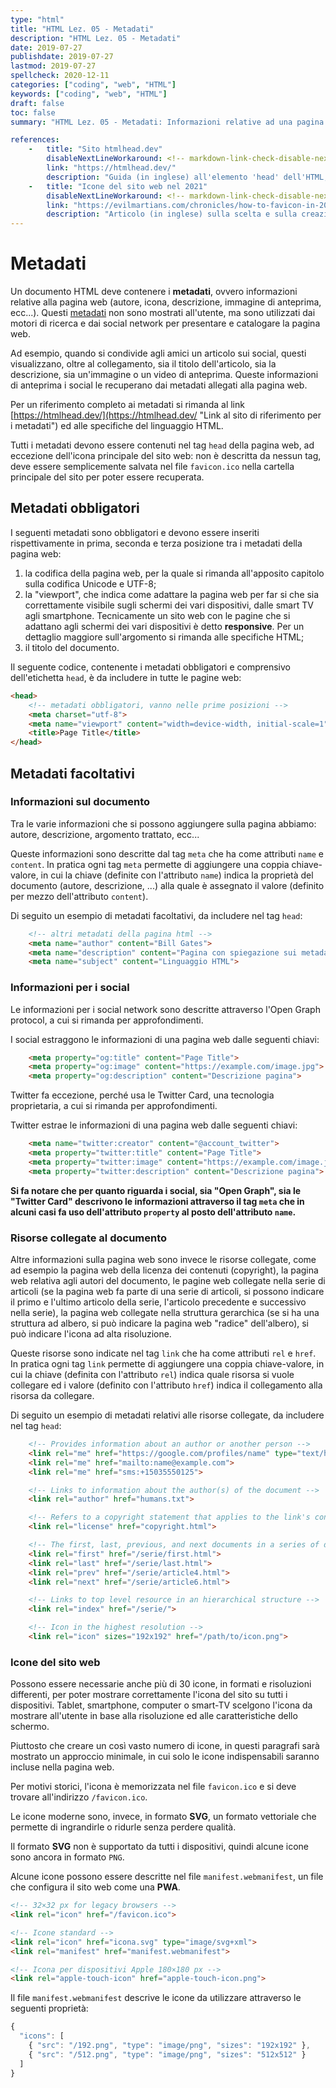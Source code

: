 ```yaml
---
type: "html"
title: "HTML Lez. 05 - Metadati"
description: "HTML Lez. 05 - Metadati"
date: 2019-07-27
publishdate: 2019-07-27
lastmod: 2019-07-27
spellcheck: 2020-12-11
categories: ["coding", "web", "HTML"]
keywords: ["coding", "web", "HTML"]
draft: false
toc: false
summary: "HTML Lez. 05 - Metadati: Informazioni relative ad una pagina web"

references:
    -   title: "Sito htmlhead.dev"
        disableNextLineWorkaround: <!-- markdown-link-check-disable-next-line -->
        link: "https://htmlhead.dev/"
        description: "Guida (in inglese) all'elemento 'head' dell'HTML;"
    -   title: "Icone del sito web nel 2021"
        disableNextLineWorkaround: <!-- markdown-link-check-disable-next-line -->
        link: "https://evilmartians.com/chronicles/how-to-favicon-in-2021-six-files-that-fit-most-needs"
        description: "Articolo (in inglese) sulla scelta e sulla creazione delle icone del sito web nel 2021"
---
```


# Metadati

Un documento HTML deve contenere i **metadati**, ovvero informazioni relative alla pagina web (autore, icona, descrizione, immagine di anteprima, ecc...). Questi [metadati](https://it.wikipedia.org/wiki/Metadato "Link a Wikipedia sui metadati") non sono mostrati all'utente, ma sono utilizzati dai motori di ricerca e dai social network per presentare e catalogare la pagina web.

Ad esempio, quando si condivide agli amici un articolo sui social, questi visualizzano, oltre al collegamento, sia il titolo dell'articolo, sia la descrizione, sia un'immagine o un video di anteprima. Queste informazioni di anteprima i social le recuperano dai metadati allegati alla pagina web.

Per un riferimento completo ai metadati si rimanda al link [https://htmlhead.dev/](https://htmlhead.dev/ "Link al sito di riferimento per i metadati") ed alle specifiche del linguaggio HTML.

Tutti i metadati devono essere contenuti nel tag ``head`` della pagina web, ad eccezione dell'icona principale del sito web: non è descritta da nessun tag, deve essere semplicemente salvata nel file ``favicon.ico`` nella cartella principale del sito per poter essere recuperata.

## Metadati obbligatori

I seguenti metadati sono obbligatori e devono essere inseriti rispettivamente in prima, seconda e terza posizione tra i metadati della pagina web:

1. la codifica della pagina web, per la quale si rimanda all'apposito capitolo sulla codifica Unicode e UTF-8;
2. la "viewport", che indica come adattare la pagina web per far si che sia correttamente visibile sugli schermi dei vari dispositivi, dalle smart TV agli smartphone. Tecnicamente un sito web con le pagine che si adattano agli schermi dei vari dispositivi è detto **responsive**. Per un dettaglio maggiore sull'argomento si rimanda alle specifiche HTML;
3. il titolo del documento.

Il seguente codice, contenente i metadati obbligatori e comprensivo dell'etichetta ``head``, è da includere in tutte le pagine web:

```html
<head>
    <!-- metadati obbligatori, vanno nelle prime posizioni -->
    <meta charset="utf-8">
    <meta name="viewport" content="width=device-width, initial-scale=1">
    <title>Page Title</title>
</head>
```

## Metadati facoltativi

### Informazioni sul documento

Tra le varie informazioni che si possono aggiungere sulla pagina abbiamo: autore, descrizione, argomento trattato, ecc...

Queste informazioni sono descritte dal tag ``meta`` che ha come attributi ``name`` e ``content``. In pratica ogni tag ``meta`` permette di aggiungere una coppia chiave-valore, in cui la chiave (definite con l'attributo ``name``) indica la proprietà del documento (autore, descrizione, ...) alla quale è assegnato il valore (definito per mezzo dell'attributo ``content``).

Di seguito un esempio di metadati facoltativi, da includere nel tag ``head``:

```html
    <!-- altri metadati della pagina html -->
    <meta name="author" content="Bill Gates">
    <meta name="description" content="Pagina con spiegazione sui metadati">
    <meta name="subject" content="Linguaggio HTML">
```

### Informazioni per i social

Le informazioni per i social network sono descritte attraverso l'Open Graph protocol, a cui si rimanda per approfondimenti.

I social estraggono le informazioni di una pagina web dalle seguenti chiavi:

```html
    <meta property="og:title" content="Page Title">
    <meta property="og:image" content="https://example.com/image.jpg">
    <meta property="og:description" content="Descrizione pagina">
```

Twitter fa eccezione, perché usa le Twitter Card, una tecnologia proprietaria, a cui si rimanda per approfondimenti.

Twitter estrae le informazioni di una pagina web dalle seguenti chiavi:

```html
    <meta name="twitter:creator" content="@account_twitter">
    <meta property="twitter:title" content="Page Title">
    <meta property="twitter:image" content="https://example.com/image.jpg">
    <meta property="twitter:description" content="Descrizione pagina">
```

**Si fa notare che per quanto riguarda i social, sia "Open Graph", sia le "Twitter Card" descrivono le informazioni attraverso il tag ``meta`` che in alcuni casi fa uso dell'attributo ``property`` al posto dell'attributo ``name``.**

### Risorse collegate al documento

Altre informazioni sulla pagina web sono invece le risorse collegate, come ad esempio la pagina web della licenza dei contenuti (copyright), la pagina web relativa agli autori del documento, le pagine web collegate nella serie di articoli (se la pagina web fa parte di una serie di articoli, si possono indicare il primo e l'ultimo articolo della serie, l'articolo precedente e successivo nella serie), la pagina web collegate nella struttura gerarchica (se si ha una struttura ad albero, si può indicare la pagina web "radice" dell'albero), si può indicare l'icona ad alta risoluzione.

Queste risorse sono indicate nel tag ``link`` che ha come attributi ``rel`` e ``href``. In pratica ogni tag ``link`` permette di aggiungere una coppia chiave-valore, in cui la chiave (definita con l'attributo ``rel``) indica quale risorsa si vuole collegare ed i valore (definito con l'attributo ``href``) indica il collegamento alla risorsa da collegare.

Di seguito un esempio di metadati relativi alle risorse collegate, da includere nel tag ``head``:

```html
    <!-- Provides information about an author or another person -->
    <link rel="me" href="https://google.com/profiles/name" type="text/html">
    <link rel="me" href="mailto:name@example.com">
    <link rel="me" href="sms:+15035550125">

    <!-- Links to information about the author(s) of the document -->
    <link rel="author" href="humans.txt">

    <!-- Refers to a copyright statement that applies to the link's context -->
    <link rel="license" href="copyright.html">

    <!-- The first, last, previous, and next documents in a series of documents -->
    <link rel="first" href="/serie/first.html">
    <link rel="last" href="/serie/last.html">
    <link rel="prev" href="/serie/article4.html">
    <link rel="next" href="/serie/article6.html">

    <!-- Links to top level resource in an hierarchical structure -->
    <link rel="index" href="/serie/">

    <!-- Icon in the highest resolution -->
    <link rel="icon" sizes="192x192" href="/path/to/icon.png">
```

### Icone del sito web

Possono essere necessarie anche più di 30 icone, in formati e risoluzioni differenti, per poter mostrare correttamente l'icona del sito su tutti i dispositivi. Tablet, smartphone, computer o smart-TV scelgono l'icona da mostrare all'utente in base alla risoluzione ed alle caratteristiche dello schermo.

Piuttosto che creare un così vasto numero di icone, in questi paragrafi sarà mostrato un approccio minimale, in cui solo le icone indispensabili saranno incluse nella pagina web.

Per motivi storici, l'icona è memorizzata nel file ``favicon.ico`` e si deve trovare all'indirizzo ``/favicon.ico``.

Le icone moderne sono, invece, in formato **SVG**, un formato vettoriale che permette di ingrandirle o ridurle senza perdere qualità.

Il formato **SVG** non è supportato da tutti i dispositivi, quindi alcune icone sono ancora in formato ``PNG``.

Alcune icone possono essere descritte nel file ``manifest.webmanifest``, un file che configura il sito web come una **PWA**.

```html
<!-- 32×32 px for legacy browsers -->
<link rel="icon" href="/favicon.ico">

<!-- Icone standard -->
<link rel="icon" href="icona.svg" type="image/svg+xml">
<link rel="manifest" href="manifest.webmanifest">

<!-- Icona per dispositivi Apple 180×180 px -->
<link rel="apple-touch-icon" href="apple-touch-icon.png">
```

Il file ``manifest.webmanifest`` descrive le icone da utilizzare attraverso le seguenti proprietà:

```javascript
{
  "icons": [
    { "src": "/192.png", "type": "image/png", "sizes": "192x192" },
    { "src": "/512.png", "type": "image/png", "sizes": "512x512" }
  ]
}
```
